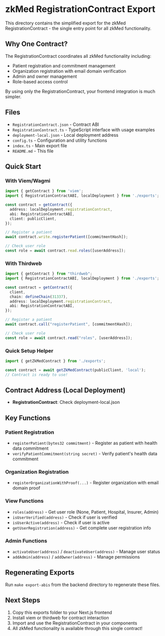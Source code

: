 # zkMed RegistrationContract Export

This directory contains the simplified export for the zkMed RegistrationContract - the single entry point for all zkMed functionality.

## Why One Contract?

The RegistrationContract coordinates all zkMed functionality including:
- Patient registration and commitment management
- Organization registration with email domain verification
- Admin and owner management
- Role-based access control

By using only the RegistrationContract, your frontend integration is much simpler.

## Files

- `RegistrationContract.json` - Contract ABI
- `RegistrationContract.ts` - TypeScript interface with usage examples
- `deployment-local.json` - Local deployment address
- `config.ts` - Configuration and utility functions
- `index.ts` - Main export file
- `README.md` - This file

## Quick Start

### With Viem/Wagmi

```typescript
import { getContract } from 'viem';
import { RegistrationContractABI, localDeployment } from './exports';

const contract = getContract({
  address: localDeployment.registrationContract,
  abi: RegistrationContractABI,
  client: publicClient,
});

// Register a patient
await contract.write.registerPatient([commitmentHash]);

// Check user role
const role = await contract.read.roles([userAddress]);
```

### With Thirdweb

```typescript
import { getContract } from "thirdweb";
import { RegistrationContractABI, localDeployment } from './exports';

const contract = getContract({
  client,
  chain: defineChain(31337),
  address: localDeployment.registrationContract,
  abi: RegistrationContractABI,
});

// Register a patient
await contract.call("registerPatient", [commitmentHash]);

// Check user role  
const role = await contract.read("roles", [userAddress]);
```

### Quick Setup Helper

```typescript
import { getZkMedContract } from './exports';

const contract = await getZkMedContract(publicClient, 'local');
// Contract is ready to use!
```

## Contract Address (Local Deployment)

- **RegistrationContract**: Check deployment-local.json

## Key Functions

### Patient Registration
- `registerPatient(bytes32 commitment)` - Register as patient with health data commitment
- `verifyPatientCommitment(string secret)` - Verify patient's health data commitment

### Organization Registration  
- `registerOrganizationWithProof(...)` - Register organization with email domain proof

### View Functions
- `roles(address)` - Get user role (None, Patient, Hospital, Insurer, Admin)
- `isUserVerified(address)` - Check if user is verified
- `isUserActive(address)` - Check if user is active
- `getUserRegistration(address)` - Get complete user registration info

### Admin Functions
- `activateUser(address)` / `deactivateUser(address)` - Manage user status
- `addAdmin(address)` / `addOwner(address)` - Manage permissions

## Regenerating Exports

Run `make export-abis` from the backend directory to regenerate these files.

## Next Steps

1. Copy this exports folder to your Next.js frontend
2. Install viem or thirdweb for contract interaction
3. Import and use the RegistrationContract in your components
4. All zkMed functionality is available through this single contract!
